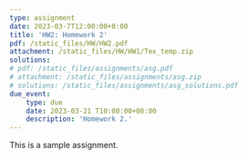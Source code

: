 ```yaml
---
type: assignment
date: 2023-03-7T12:00:00+8:00
title: 'HW2: Homework 2'
pdf: /static_files/HW/HW2.pdf
attachment: /static_files/HW/HW1/Tex_temp.zip
solutions:
# pdf: /static_files/assignments/asg.pdf
# attachment: /static_files/assignments/asg.zip
# solutions: /static_files/assignments/asg_solutions.pdf
due_event: 
    type: due
    date: 2023-03-21 T10:00:00+08:00
    description: 'Homework 2.'
---
```

This is a sample assignment. 


